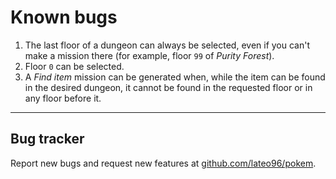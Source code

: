 # Known bugs

1. The last floor of a dungeon can always be selected, even if you can't make a mission there (for example, floor `99` of *Purity Forest*).
2. Floor `0` can be selected.
3. A *Find item* mission can be generated when, while the item can be found in the desired dungeon, it cannot be found in the requested floor or in any floor before it. 

---------------------------------------------

## Bug tracker

Report new bugs and request new features at [github.com/lateo96/pokem](github.com/lateo96/pokem).